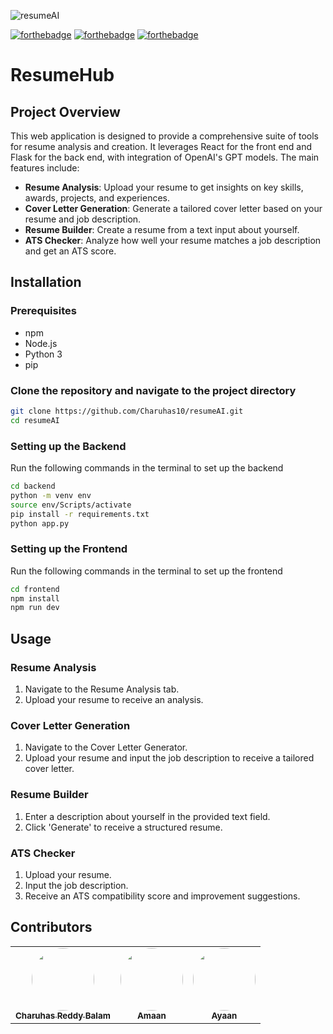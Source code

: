 ![resumeAI](https://socialify.git.ci/Charuhas10/resumeAI/image?font=Bitter&language=1&name=1&pattern=Plus&stargazers=1&theme=Dark)

[![forthebadge](https://forthebadge.com/images/badges/made-with-javascript.svg)](https://forthebadge.com)
[![forthebadge](https://forthebadge.com/images/badges/made-with-typescript.svg)](https://forthebadge.com)
[![forthebadge](https://forthebadge.com/images/badges/made-with-python.svg)](https://forthebadge.com)

# ResumeHub

## Project Overview

This web application is designed to provide a comprehensive suite of tools for resume analysis and creation. It leverages React for the front end and Flask for the back end, with integration of OpenAI's GPT models. The main features include:

- **Resume Analysis**: Upload your resume to get insights on key skills, awards, projects, and experiences.
- **Cover Letter Generation**: Generate a tailored cover letter based on your resume and job description.
- **Resume Builder**: Create a resume from a text input about yourself.
- **ATS Checker**: Analyze how well your resume matches a job description and get an ATS score.

## Installation

### Prerequisites

- npm
- Node.js
- Python 3
- pip

### Clone the repository and navigate to the project directory

```bash
git clone https://github.com/Charuhas10/resumeAI.git
cd resumeAI
```

### Setting up the Backend

Run the following commands in the terminal to set up the backend

```bash
cd backend
python -m venv env
source env/Scripts/activate
pip install -r requirements.txt
python app.py
```

### Setting up the Frontend

Run the following commands in the terminal to set up the frontend

```bash
cd frontend
npm install
npm run dev
```

## Usage

### Resume Analysis

1. Navigate to the Resume Analysis tab.
2. Upload your resume to receive an analysis.

### Cover Letter Generation

1. Navigate to the Cover Letter Generator.
2. Upload your resume and input the job description to receive a tailored cover letter.

### Resume Builder

1. Enter a description about yourself in the provided text field.
2. Click 'Generate' to receive a structured resume.

### ATS Checker

1. Upload your resume.
2. Input the job description.
3. Receive an ATS compatibility score and improvement suggestions.

## Contributors

<table>
  <tr>
    <td align="center"><a href="https://github.com/Charuhas10"><img src="https://avatars.githubusercontent.com/u/72398218?v=4" width="100px;" alt="" style="border-radius:50%"/><br /><sub><b>Charuhas Reddy Balam</b></sub></a><br /></td> 
    <td align="center"><a href="https://github.com/amaan14999"><img src="https://avatars.githubusercontent.com/u/73187712?v=4" width="100px;" alt="" style="border-radius:50%"/><br /><sub><b>Amaan</b></sub></a><br /></td>  
    <td align="center"><a href="https://github.com/itsjustayaan"><img src="https://avatars.githubusercontent.com/u/74494948?v=4" width="100px;" alt="" style="border-radius:50%"/><br /><sub><b>Ayaan</b></sub></a><br /></td>  
  </tr>
</table>
